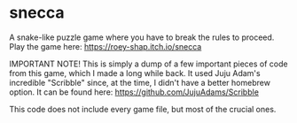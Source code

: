 # snecca
A snake-like puzzle game where you have to break the rules to proceed.
Play the game here: https://roey-shap.itch.io/snecca

IMPORTANT NOTE! This is simply a dump of a few important pieces of code from this game, which I made a long while back.
It used Juju Adam's incredible "Scribble" since, at the time, I didn't have a better homebrew option. It can be found here:
https://github.com/JujuAdams/Scribble

This code does not include every game file, but most of the crucial ones.
